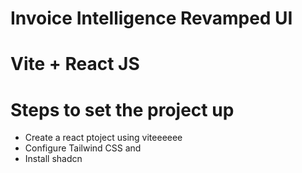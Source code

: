 # Invoice Intelligence Revamped UI

# Vite + React JS

# Steps to set the project up
- Create a react ptoject using viteeeeee
- Configure Tailwind CSS and
- Install shadcn

